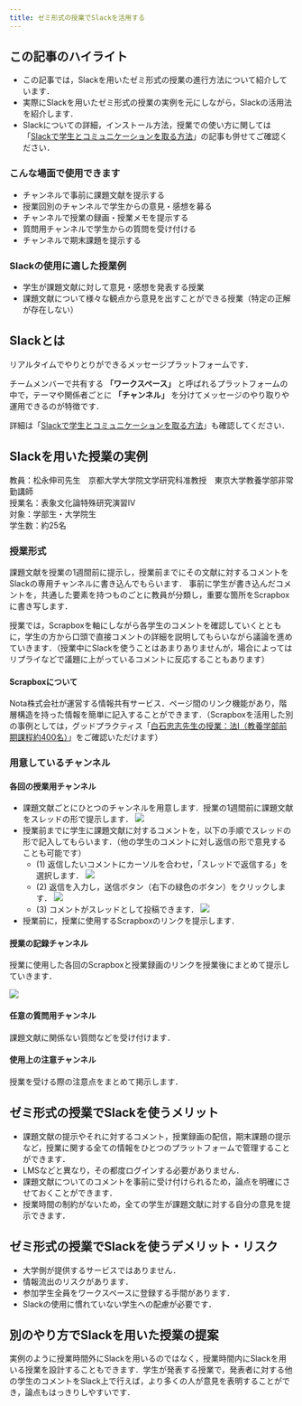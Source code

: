 ```yaml
---
title: ゼミ形式の授業でSlackを活用する
---
```


## この記事のハイライト

* この記事では，Slackを用いたゼミ形式の授業の進行方法について紹介しています．
* 実際にSlackを用いたゼミ形式の授業の実例を元にしながら，Slackの活用法を紹介します．
* Slackについての詳細，インストール方法，授業での使い方に関しては「[Slackで学生とコミュニケーションを取る方法](/articles/slack-communication)」の記事も併せてご確認ください．

### こんな場面で使用できます

*   チャンネルで事前に課題文献を提示する
*   授業回別のチャンネルで学生からの意見・感想を募る
*   チャンネルで授業の録画・授業メモを提示する
*   質問用チャンネルで学生からの質問を受け付ける
*   チャンネルで期末課題を提示する

### Slackの使用に適した授業例

*   学生が課題文献に対して意見・感想を発表する授業
*   課題文献について様々な観点から意見を出すことができる授業（特定の正解が存在しない）

## Slackとは

リアルタイムでやりとりができるメッセージプラットフォームです．

チームメンバーで共有する **「ワークスペース」** と呼ばれるプラットフォームの中で，テーマや関係者ごとに **「チャンネル」** を分けてメッセージのやり取りや運用できるのが特徴です．

詳細は「[Slackで学生とコミュニケーションを取る方法](/articles/slack-communication)」も確認してください．

## Slackを用いた授業の実例

教員：松永伸司先生　京都大学大学院文学研究科准教授　東京大学教養学部非常勤講師<br>
授業名：表象文化論特殊研究演習Ⅳ<br>
対象：学部生・大学院生<br>
学生数：約25名

### 授業形式

課題文献を授業の1週間前に提示し，授業前までにその文献に対するコメントをSlackの専用チャンネルに書き込んでもらいます．
事前に学生が書き込んだコメントを，共通した要素を持つものごとに教員が分類し，重要な箇所をScrapboxに書き写します．

授業では，Scrapboxを軸にしながら各学生のコメントを確認していくとともに，学生の方から口頭で直接コメントの詳細を説明してもらいながら議論を進めていきます．（授業中にSlackを使うことはあまりありませんが，場合によってはリプライなどで議題に上がっているコメントに反応することもあります）

#### Scrapboxについて

Nota株式会社が運営する情報共有サービス．ページ間のリンク機能があり，階層構造を持った情報を簡単に記入することができます．（Scrapboxを活用した別の事例としては，グッドプラクティス「[白石忠志先生の授業：法Ⅰ（教養学部前期課程約400名）](/good-practice/interview/shiraishi)」をご確認いただけます）

### 用意しているチャンネル

#### 各回の授業用チャンネル

* 課題文献ごとにひとつのチャンネルを用意します．授業の1週間前に課題文献をスレッドの形で提示します． <img src="001.png" class="medium">
* 授業前までに学生に課題文献に対するコメントを，以下の手順でスレッドの形で記入してもらいます．（他の学生のコメントに対し返信の形で意見することも可能です）
    * (1) 返信したいコメントにカーソルを合わせ，「スレッドで返信する」を選択します． <img src="003.png" class="medium">
    * (2) 返信を入力し，送信ボタン（右下の緑色のボタン）をクリックします． <img src="004.png" class="medium">
    * (3) コメントがスレッドとして投稿できます． <img src="005.png" class="medium">
* 授業前に，授業に使用するScrapboxのリンクを提示します．

#### 授業の記録チャンネル

授業に使用した各回のScrapboxと授業録画のリンクを授業後にまとめて提示していきます．

<img src="006.png" class="medium">

#### 任意の質問用チャンネル

課題文献に関係ない質問などを受け付けます．

#### 使用上の注意チャンネル

授業を受ける際の注意点をまとめて掲示します．


## ゼミ形式の授業でSlackを使うメリット

*   課題文献の提示やそれに対するコメント，授業録画の配信，期末課題の提示など，授業に関する全ての情報をひとつのプラットフォームで管理することができます．
*   LMSなどと異なり，その都度ログインする必要がありません．
*   課題文献についてのコメントを事前に受け付けられるため，論点を明確にさせておくことができます．
*   授業時間の制約がないため，全ての学生が課題文献に対する自分の意見を提示できます．

## ゼミ形式の授業でSlackを使うデメリット・リスク

*   大学側が提供するサービスではありません．
*   情報流出のリスクがあります．
*   参加学生全員をワークスペースに登録する手間があります．
*   Slackの使用に慣れていない学生への配慮が必要です．

## 別のやり方でSlackを用いた授業の提案

実例のように授業時間外にSlackを用いるのではなく，授業時間内にSlackを用いる授業を設計することもできます．学生が発表する授業で，発表者に対する他の学生のコメントをSlack上で行えば，より多くの人が意見を表明することができ，論点もはっきりしやすいです．
